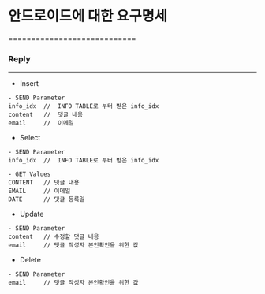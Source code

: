 # 안드로이드에 대한 요구명세
============================

### Reply
-------------

- Insert
```
- SEND Parameter
info_idx  //  INFO TABLE로 부터 받은 info_idx
content   //  댓글 내용
email     //  이메일 
```

- Select
```
- SEND Parameter
info_idx  //  INFO TABLE로 부터 받은 info_idx

- GET Values
CONTENT   // 댓글 내용
EMAIL     // 이메일
DATE      // 댓글 등록일
```

- Update
```
- SEND Parameter
content   // 수정할 댓글 내용
email     // 댓글 작성자 본인확인을 위한 값
```

- Delete
```
- SEND Parameter
email     // 댓글 작성자 본인확인을 위한 값
```
